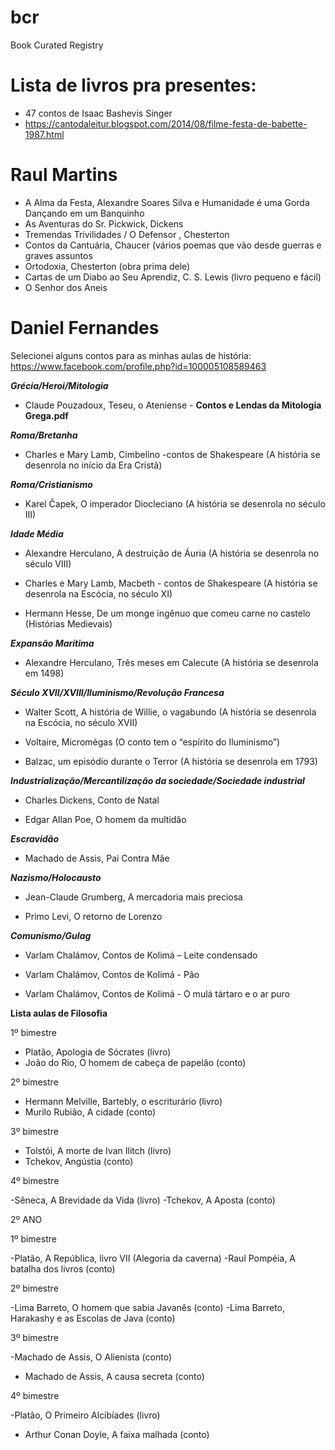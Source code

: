 # bcr
Book Curated Registry

# Lista de livros pra presentes:
- 47 contos de Isaac Bashevis Singer
- https://cantodaleitur.blogspot.com/2014/08/filme-festa-de-babette-1987.html

# Raul Martins

- A Alma da Festa, Alexandre Soares Silva e Humanidade é uma Gorda Dançando em um Banquinho
- As Aventuras do Sr. Pickwick, Dickens
- Tremendas Trivilidades / O Defensor , Chesterton
- Contos da Cantuária, Chaucer (vários poemas que vão desde guerras e graves assuntos
- Ortodoxia, Chesterton  (obra prima dele)
- Cartas de um Diabo ao Seu Aprendiz, C. S. Lewis (livro pequeno e fácil)
- O Senhor dos Aneis 

# Daniel Fernandes
Selecionei alguns contos para as minhas aulas de história: https://www.facebook.com/profile.php?id=100005108589463

***Grécia/Heroi/Mitologia***

- Claude Pouzadoux, Teseu, o Ateniense - **Contos e Lendas da Mitologia Grega.pdf**

***Roma/Bretanha***

- Charles e Mary Lamb, Cimbelino -contos de Shakespeare (A história se desenrola no início da Era Cristã)

***Roma/Cristianismo***

- Karel Čapek, O imperador Diocleciano (A história se desenrola no século III)

***Idade Média***

- Alexandre Herculano, A destruição de Áuria (A história se desenrola no século VIII)

- Charles e Mary Lamb, Macbeth - contos de Shakespeare (A história se desenrola na Escócia, no século XI)

- Hermann Hesse, De um monge ingênuo que comeu carne no castelo (Histórias Medievais)

***Expansão Marítima***

- Alexandre Herculano, Três meses em Calecute (A história se desenrola em 1498)

***Século XVII/XVIII/Iluminismo/Revolução Francesa***

- Walter Scott, A história de Willie, o vagabundo (A história se desenrola na Escócia, no século XVII)

- Voltaire, Micromégas (O conto tem o “espírito do Iluminismo”)

- Balzac, um episódio durante o Terror (A história se desenrola em 1793)

***Industrialização/Mercantilização da sociedade/Sociedade industrial***

- Charles Dickens, Conto de Natal

- Edgar Allan Poe, O homem da multidão

***Escravidão***

- Machado de Assis, Pai Contra Mãe

***Nazismo/Holocausto***

- Jean-Claude Grumberg, A mercadoria mais preciosa

- Primo Levi, O retorno de Lorenzo

***Comunismo/Gulag***

- Varlam Chalámov, Contos de Kolimá – Leite condensado

- Varlam Chalámov, Contos de Kolimá - Pão

- Varlam Chalámov, Contos de Kolimá - O mulá tártaro e o ar puro


**Lista aulas de Filosofia**

1º bimestre 

- Platão, Apologia de Sócrates (livro) 
- João do Rio, O homem de cabeça de papelão (conto)

2º bimestre 

- Hermann Melville, Bartebly, o escriturário (livro)
- Murilo Rubião, A cidade (conto) 

3º bimestre 

- Tolstói, A morte de Ivan Ilitch (livro) 
- Tchekov, Angústia (conto) 

4º bimestre 

-Sêneca, A Brevidade da Vida (livro) 
-Tchekov, A Aposta (conto) 


2º ANO

1º bimestre

-Platão, A República, livro VII (Alegoria da caverna) 
-Raul Pompéia, A batalha dos livros (conto) 

2º bimestre 

-Lima Barreto, O homem que sabia Javanês (conto) 
-Lima Barreto, Harakashy e as Escolas de Java (conto) 

3º bimestre 

-Machado de Assis, O Alienista (conto) 
- Machado de Assis, A causa secreta (conto) 

4º bimestre 

-Platão, O Primeiro Alcibíades (livro) 
- Arthur Conan Doyle, A faixa malhada (conto)
